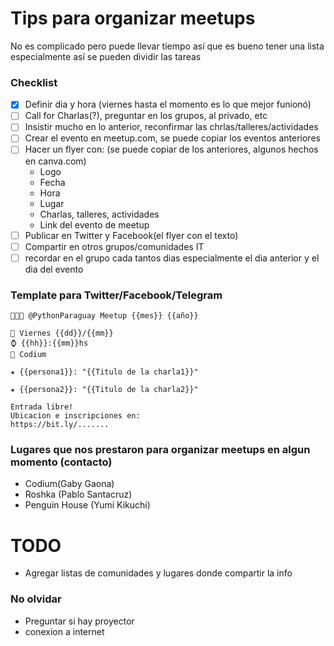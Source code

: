# Tips para organizar meetups
No es complicado pero puede llevar tiempo así que es bueno tener una lista especialmente así se pueden dividir las tareas

### Checklist
- [x] Definir dia y hora (viernes hasta el momento es lo que mejor funionó)
- [ ] Call for Charlas(?), preguntar en los grupos, al privado, etc
- [ ] Insistir mucho en lo anterior, reconfirmar las chrlas/talleres/actividades
- [ ] Crear el evento en meetup.com, se puede copiar los eventos anteriores
- [ ] Hacer un flyer con: (se puede copiar de los anteriores, algunos hechos en canva.com)
  * Logo
  * Fecha
  * Hora
  * Lugar
  * Charlas, talleres, actividades
  * Link del evento de meetup
- [ ] Publicar en Twitter y Facebook(el flyer con el texto)
- [ ] Compartir en otros grupos/comunidades IT
- [ ] recordar en el grupo cada tantos dias especialmente el dia anterior y el dia del evento

### Template para Twitter/Facebook/Telegram
```
🐍🇵🇾 @PythonParaguay Meetup {{mes}} {{año}} 

📅 Viernes {{dd}}/{{mm}}
⌚ {{hh}}:{{mm}}hs
📌 Codium

★ {{persona1}}: "{{Titulo de la charla1}}" 

★ {{persona2}}: "{{Titulo de la charla2}}" 

Entrada libre!
Ubicacion e inscripciones en: 
https://bit.ly/.......
```
### Lugares que nos prestaron para organizar meetups en algun momento (contacto)
* Codium(Gaby Gaona)
* Roshka (Pablo Santacruz)
* Penguin House (Yumi Kikuchi)

# TODO
* Agregar listas de comunidades y lugares donde compartir la info
### No olvidar
* Preguntar si hay proyector
* conexion a internet
